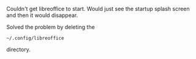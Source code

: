 Couldn't get libreoffice to start. Would just see the startup splash
screen and then it would disappear.

Solved the problem by deleting the

    ~/.config/libreoffice

directory.

